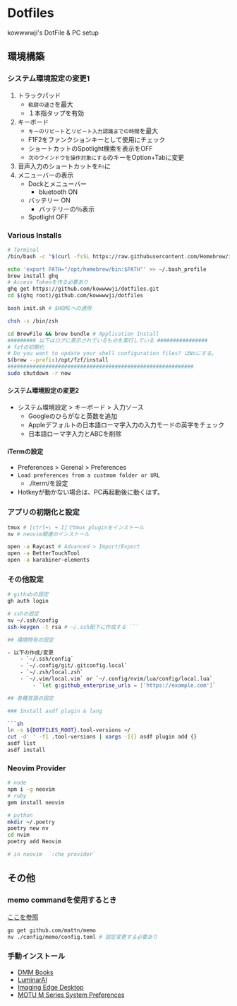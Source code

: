# Dotfiles

kowwwwji's DotFile & PC setup

## 環境構築

### システム環境設定の変更1

1. トラックパッド
    - `軌跡の速さ`を最大
    - １本指タップを有効
1. キーボード
    - `キーのリピート`と`リピート入力認識までの時間`を最大
    - F1F2をファンクションキーとして使用にチェック
    - ショートカットのSpotlight検索を表示をOFF
    - `次のウインドウを操作対象にする`のキーをOption+Tabに変更
1. 音声入力のショートカットを`Fn`に
1. メニューバーの表示
    - Dockとメニューバー
        - bluetooth ON
    - バッテリー ON
        - バッテリーの％表示
    - Spotlight OFF

### Various Installs

```bash
# Terminal
/bin/bash -c "$(curl -fsSL https://raw.githubusercontent.com/Homebrew/install/master/install.sh)"

echo 'export PATH="/opt/homebrew/bin:$PATH"' >> ~/.bash_profile
brew install ghq
# Access Tokenを作る必要あり
ghq get https://github.com/kowwwwji/dotfiles.git
cd $(ghq root)/github.com/kowwwwji/dotfiles

bash init.sh # $HOMEへの適用

chsh -s /bin/zsh
```

```sh
cd BrewFile && brew bundle # Application Install
######### 以下はログに表示されているものを実行している ################
# fzfの初期化
# Do you want to update your shell configuration files? はNoにする。
$(brew --prefix)/opt/fzf/install
###########################################################
sudo shutdown -r now

```

#### システム環境設定の変更2

- システム環境設定 > キーボード > 入力ソース
  - Googleのひらがなと英数を追加
  - Appleデフォルトの日本語ローマ字入力の入力モードの英字をチェック
  - 日本語ローマ字入力とABCを削除

#### iTermの設定

- Preferences > Gerenal > Preferences
- `Load preferences from a custmom folder or URL`
  - ./iterm/を設定
- Hotkeyが動かない場合は、PC再起動後に動くはず。

### アプリの初期化と設定

```sh
tmux # [ctrl+\ + I]でtmux pluginをインストール
nv # neovim関連のインストール

open -a Raycast # Advanced > Import/Export
open -a BetterTouchTool
open -a karabiner-elements
```

### その他設定

```sh
# githubの設定
gh auth login

# sshの設定
nv ~/.ssh/config
ssh-keygen -t rsa # ~/.ssh配下に作成する ```

## 環境特有の設定

- 以下の作成/変更
    - `~/.ssh/config`
    - `~/.config/git/.gitconfig.local`
    - `~/.zsh/local.zsh`
    - `~/.vim/local.vim` or `~/.config/nvim/lua/config/local.lua`
        - `let g:github_enterprise_urls = ['https://example.com']`

## 各種言語の設定

### Install asdf plugin & lang

```sh 
ln -s ${DOTFILES_ROOT}.tool-versions ~/
cut -d' ' -f1 .tool-versions | xargs -I{} asdf plugin add {}
asdf list 
asdf install
```

### Neovim Provider

```sh
# node
npm i -g neovim
# ruby
gem install neovim

# python
mkdir ~/.poetry
poetry new nv
cd nvim
poetry add Neovim

# in neovim  `:che provider`

```

## その他

### memo commandを使用するとき

[ここを参照](https://mattn.kaoriya.net/software/memo.htm)

```sh
go get github.com/mattn/memo
nv ./config/memo/config.toml # 設定変更する必要あり
```

### 手動インストール

- [DMM Books](https://book.dmm.com/info_bookviewer.html#intro-mac)
- [LuminarAI](https://skylum.com/jp/account/my-softwar://skylum.com/jp/account/my-software)
- [Imaging Edge Desktop](https://creatorscloud.sony.net/catalog/ja-jp/ie-desktop/index.html)
- [MOTU M Series System Preferences](https://motu.com/en-us/download/product/408/?details=true)
